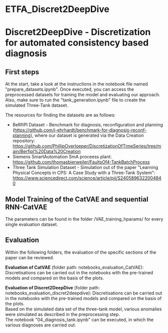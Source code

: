 # ETFA_Discret2DeepDive

# Discret2DeepDive - Discretization for automated consistency based diagnosis

## First steps 
At the start, take a look at the instructions in the notebook file named "prepare_datasets.ipynb". 
Once executed, you can access the preprocessed datasets for training the model and evaluating our approach. 
Also, make sure to run the "tank_generation.ipynb" file to create the simulated Three-Tank dataset.

The resources for finding the datasets are as follows: 
* BeRfiPl Dataset - Benchmark for diagnosis, reconfiguration and planning (https://github.com/j-ehrhardt/benchmark-for-diagnosis-reconf-planning), where our dataset is generated via the Data Creation repository: https://github.com/PhillipOverloeper/DiscretizationOfTimeSeries/tree/main/Berfipl%20Data%20Creation 
* Siemens SmartAutomation SmA proceess plant: https://github.com/thomasbierweiler/FaultsOf4-TankBatchProcess
* Three Tank Simulation Dataset - Simulation out of the paper "Learning Physical Concepts in CPS: A Case Study with a Three-Tank System": https://www.sciencedirect.com/science/article/pii/S2405896322004840



## Model Training of the CatVAE and sequential RNN-CatVAE
The parameters can be found in the folder /VAE_training_hparams/ for every single evaluation dataset. <br>

## Evaluation 
Within the following folders, the evaluation of the specific sections of the paper can be reviewed. <br> 

**Evaluation of CatVAE** (folder path: notebooks_evaluation_CatVAE): Discretisations can be carried out in the notebooks with the pre-trained models and compared on the basis of the plots.

**Evaluation of Discret2DeepDive** (folder path: notebooks_evaluation_discret2deepdive): 
Discretisations can be carried out in the notebooks with the pre-trained models and compared on the basis of the plots. <br>
Based on the simulated data set of the three-tank model, various anomalies were simulated as described in the preprocessing step. <br>
The notebook "04_diagnosis_tank.ipynb" can be executed, in which the various diagnoses are carried out.
